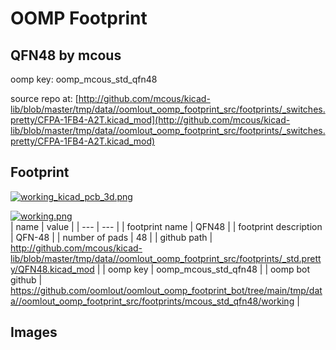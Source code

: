# OOMP Footprint  
## QFN48  by mcous  
  
oomp key: oomp_mcous_std_qfn48  
  
source repo at: [http://github.com/mcous/kicad-lib/blob/master/tmp/data//oomlout_oomp_footprint_src/footprints/_switches.pretty/CFPA-1FB4-A2T.kicad_mod](http://github.com/mcous/kicad-lib/blob/master/tmp/data//oomlout_oomp_footprint_src/footprints/_switches.pretty/CFPA-1FB4-A2T.kicad_mod)  
## Footprint  
  
[![working_kicad_pcb_3d.png](working_kicad_pcb_3d_600.png)](working_kicad_pcb_3d.png)  
  
[![working.png](working_600.png)](working.png)  
| name | value | 
| --- | --- | 
| footprint name | QFN48 | 
| footprint description | QFN-48 | 
| number of pads | 48 | 
| github path | http://github.com/mcous/kicad-lib/blob/master/tmp/data//oomlout_oomp_footprint_src/footprints/_std.pretty/QFN48.kicad_mod | 
| oomp key | oomp_mcous_std_qfn48 | 
| oomp bot github | https://github.com/oomlout/oomlout_oomp_footprint_bot/tree/main/tmp/data//oomlout_oomp_footprint_src/footprints/mcous_std_qfn48/working | 
## Images  
